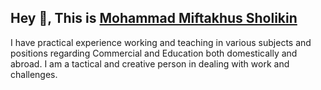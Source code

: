 ## Hey 👋, This is [Mohammad Miftakhus Sholikin](https://mohammad-miftakhus-sholikin.github.io/academic_website/profil/riwayat-hidup-penulis/)
<p align='left'>I have practical experience working and teaching in various subjects and positions regarding Commercial and Education both domestically and abroad. I am a tactical and creative person in dealing with work and challenges.</p>
